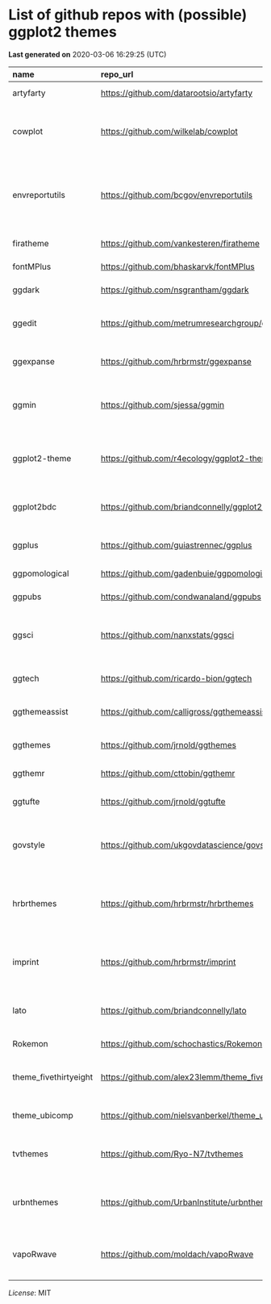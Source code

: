 
# List of github repos with (possible) ggplot2 themes

**Last generated on** 2020-03-06 16:29:25 (UTC)

| name                   | repo\_url                                             | description                                                                                         | homepage                                                | license                         | created              | updated              |
| :--------------------- | :---------------------------------------------------- | :-------------------------------------------------------------------------------------------------- | :------------------------------------------------------ | :------------------------------ | :------------------- | :------------------- |
| artyfarty              | <https://github.com/datarootsio/artyfarty>            | ggplot2 theme + palette presets                                                                     |                                                         | Other                           | 2016-10-04T15:14:13Z | 2019-11-04T16:02:44Z |
| cowplot                | <https://github.com/wilkelab/cowplot>                 | cowplot: Streamlined Plot Theme and Plot Annotations for ggplot2                                    | <https://wilkelab.org/cowplot/>                         |                                 | 2014-10-05T16:34:22Z | 2020-03-06T12:39:32Z |
| envreportutils         | <https://github.com/bcgov/envreportutils>             | An R package with ggplot2 themes & other functions related to Environmental Reporting BC work flows |                                                         | Apache License 2.0              | 2015-04-24T22:29:40Z | 2020-01-20T19:19:25Z |
| firatheme              | <https://github.com/vankesteren/firatheme>            | a ggplot2 theme with fira font                                                                      |                                                         | Other                           | 2018-03-14T22:45:05Z | 2020-01-29T06:32:24Z |
| fontMPlus              | <https://github.com/bhaskarvk/fontMPlus>              | ggplot2 themes based on M+ fonts                                                                    | <https://bhaskarvk.github.io/fontMPlus/>                | Other                           | 2017-02-26T16:06:10Z | 2017-03-30T14:56:15Z |
| ggdark                 | <https://github.com/nsgrantham/ggdark>                | Dark mode for ggplot2 themes                                                                        |                                                         | Other                           | 2018-09-18T15:35:43Z | 2020-03-05T08:43:02Z |
| ggedit                 | <https://github.com/metrumresearchgroup/ggedit>       | Interactively edit ggplot layer aesthetics and theme definitions                                    |                                                         | Other                           | 2016-11-15T03:21:44Z | 2019-12-18T12:51:33Z |
| ggexpanse              | <https://github.com/hrbrmstr/ggexpanse>               | 🚀Theme Elements Based On ‘The Expanse’                                                              |                                                         | Other                           | 2019-08-19T12:24:04Z | 2019-11-21T14:51:51Z |
| ggmin                  | <https://github.com/sjessa/ggmin>                     | Clean, minimalist theme for ggplot2 (+ a variant designed for Powerpoint)                           |                                                         |                                 | 2017-06-29T20:57:41Z | 2018-04-10T09:33:40Z |
| ggplot2-theme          | <https://github.com/r4ecology/ggplot2-theme>          | a ggplot2 designed to make it easier to create publication quality figures                          |                                                         |                                 | 2015-10-02T19:00:44Z | 2018-09-30T13:42:51Z |
| ggplot2bdc             | <https://github.com/briandconnelly/ggplot2bdc>        | Collection of themes and tools for modifying ggplot2 plots                                          |                                                         | Other                           | 2014-04-23T15:10:19Z | 2019-09-17T22:41:58Z |
| ggplus                 | <https://github.com/guiastrennec/ggplus>              | A set of additional functions for ggplot2                                                           |                                                         |                                 | 2015-08-13T22:22:15Z | 2019-07-06T19:39:01Z |
| ggpomological          | <https://github.com/gadenbuie/ggpomological>          | 🍑 Pomological plot theme for ggplot2                                                                | <http://garrickadenbuie.com/project/ggpomological/>     | Other                           | 2018-02-05T14:58:22Z | 2020-02-24T14:44:00Z |
| ggpubs                 | <https://github.com/condwanaland/ggpubs>              | Publication ready themes for ggplot2                                                                |                                                         |                                 | 2017-02-28T00:25:27Z | 2018-04-10T08:11:46Z |
| ggsci                  | <https://github.com/nanxstats/ggsci>                  | Scientific journal and sci-fi themed color palettes for ggplot2                                     | <https://nanx.me/ggsci/>                                | GNU General Public License v3.0 | 2016-03-25T12:14:26Z | 2020-02-28T07:16:14Z |
| ggtech                 | <https://github.com/ricardo-bion/ggtech>              | ggplot2 tech themes, scales, and geoms                                                              | <https://twitter.com/ricardobion>                       |                                 | 2015-04-02T19:00:39Z | 2020-02-27T13:18:25Z |
| ggthemeassist          | <https://github.com/calligross/ggthemeassist>         | A RStudio addin for ggplot2 theme tweaking                                                          |                                                         |                                 | 2016-02-20T09:57:16Z | 2020-03-06T08:42:54Z |
| ggthemes               | <https://github.com/jrnold/ggthemes>                  | Additional themes, scales, and geoms for ggplot2                                                    | <https://jrnold.github.io/ggthemes>                     |                                 | 2012-09-07T00:00:07Z | 2020-03-05T13:11:20Z |
| ggthemr                | <https://github.com/cttobin/ggthemr>                  | Themes for ggplot2.                                                                                 |                                                         |                                 | 2013-10-06T18:50:41Z | 2020-03-06T04:25:49Z |
| ggtufte                | <https://github.com/jrnold/ggtufte>                   | Geoms and themes for ggplot2 inspired by Tufte                                                      |                                                         | Other                           | 2018-06-04T17:55:57Z | 2019-11-16T02:35:43Z |
| govstyle               | <https://github.com/ukgovdatascience/govstyle>        | Theme for use with ggplot2 for creating government style visualisations                             | <http://ukgovdatascience.github.io/govstyle/index.html> | Other                           | 2016-05-31T17:05:33Z | 2019-12-11T15:39:21Z |
| hrbrthemes             | <https://github.com/hrbrmstr/hrbrthemes>              | :lock\_with\_ink\_pen: Opinionated, typographic-centric ggplot2 themes and theme components         | <https://hrbrmstr.github.io/hrbrthemes/>                | Other                           | 2017-02-11T17:03:01Z | 2020-03-05T19:54:32Z |
| imprint                | <https://github.com/hrbrmstr/imprint>                 | Create Customized ‘ggplot2’ and ‘R Markdown’ Themes for Your Organization                           |                                                         | Other                           | 2018-05-25T00:11:45Z | 2019-06-28T14:47:05Z |
| lato                   | <https://github.com/briandconnelly/lato>              | Minimal and flexible ‘ggplot2’ themes using ‘Lato’ Typeface                                         |                                                         | Other                           | 2017-11-18T00:31:14Z | 2019-09-17T10:41:00Z |
| Rokemon                | <https://github.com/schochastics/Rokemon>             | Pokemon themed R package                                                                            |                                                         | Other                           | 2017-11-28T11:08:13Z | 2020-03-03T17:54:14Z |
| theme\_fivethirtyeight | <https://github.com/alex23lemm/theme_fivethirtyeight> | ggplot2 theme that mimics themes of fivethirtyeight.com plots                                       |                                                         |                                 | 2014-07-29T08:47:00Z | 2019-10-24T09:03:52Z |
| theme\_ubicomp         | <https://github.com/nielsvanberkel/theme_ubicomp>     | Theme for ggplot2 and helper functions                                                              |                                                         | MIT License                     | 2017-02-03T08:59:40Z | 2019-09-23T23:03:10Z |
| tvthemes               | <https://github.com/Ryo-N7/tvthemes>                  | ggplot2 themes and palettes based on your favorite TV shows                                         | <https://ryo-n7.github.io/tvthemes/>                    | Other                           | 2019-03-31T04:54:54Z | 2020-03-06T04:15:42Z |
| urbnthemes             | <https://github.com/UrbanInstitute/urbnthemes>        | Urban Institute’s ggplot2 theme and tools. NOTE: this is under active development                   | <https://UrbanInstitute.github.io/urbnthemes/>          |                                 | 2018-03-09T13:49:18Z | 2020-02-23T00:59:23Z |
| vapoRwave              | <https://github.com/moldach/vapoRwave>                | 📼👾🕹Vaporwave themes and color palettes for ggplot2💾👨‍🎤📺                                             |                                                         | Other                           | 2019-02-10T00:12:39Z | 2020-03-02T18:04:00Z |

*License*: MIT
